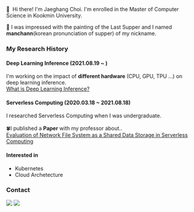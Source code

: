 <p>
 👋&nbsp; Hi there! I'm Jaeghang Choi. I'm enrolled in the Master of Computer Science in Kookmin University.
</p>
🤔
I was impressed with the painting of the Last Supper and I named <b/>manchann</b>(korean pronunciation of supper) of my nickname.


### My Research History
#### Deep Learning Inference (2021.08.19 ~ )
I'm working on the impact of <b/>different hardware</b> (CPU, GPU, TPU ...) on deep learning inference.<br/>
[What is Deep Learning Inference?](https://manchann.tistory.com/16) <br/>

#### Serverless Computing (2020.03.18 ~ 2021.08.18)
I researched Serverless Computing when I was undergraduate. <br/><br/>
🍀I published a <b/>Paper</b> with my professor about..<br/>
[Evaluation of Network File System as a Shared Data Storage in Serverless Computing](https://dl.acm.org/doi/10.1145/3429880.3430096)

#### Interested in
- Kubernetes
- Cloud Archetecture



### Contact 
<p>
  <a href="https://manchann.tistory.com/" target="_blank"><img src="https://img.shields.io/badge/Blog-003DAD?style=flat-square&logo=Blogger&logoColor=white"/></a>
  <a href="mailto:chl8273@kookmin.ac.kr" target="_blank"><img src="https://img.shields.io/badge/chl8273@kookmin.ac.kr-EA4335?style=flat-square&logo=Gmail&logoColor=white"/></a>
</p>
